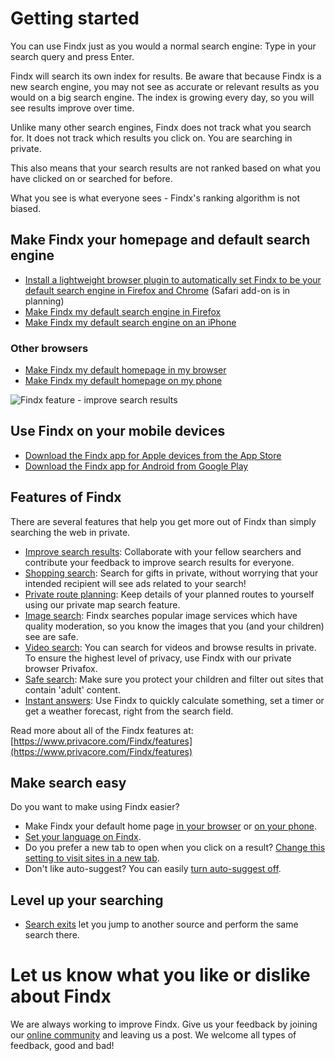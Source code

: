 # Getting started

You can use Findx just as you would a normal search engine: Type in your search query and press Enter. 

Findx will search its own index for results. Be aware that because Findx is a new search engine, you may not see as accurate or relevant results as you would on a big search engine. The index is growing every day, so you will see results improve over time. 

Unlike many other search engines, Findx does not track what you search for. It does not track which results you click on. You are searching in private.

This also means that your search results are not ranked based on what you have clicked on or searched for before. 

What you see is what everyone sees - Findx's ranking algorithm is not biased. 

## Make Findx your homepage and default search engine  
- [Install a lightweight browser plugin to automatically set Findx to be your default  search engine in Firefox and Chrome](en/browserplugin) (Safari add-on is in planning)
- [Make Findx my default search engine in Firefox](/en/gettingstarted/findxinfirefox)  
- [Make Findx my default search engine on an iPhone](/en/gettingstarted/firefox-for-ios)

### Other browsers
- [Make Findx my default homepage in my browser](/en/gettingstarted/findx-homepage)  
- [Make Findx my default homepage on my phone](/en/gettingstarted/findx-homepage-phone)

![Findx feature - improve search results](/_media/Findx_as_startpage_animation.gif)

## Use Findx on your mobile devices
- [Download the Findx app for Apple devices from the App Store](https://itunes.apple.com/us/app/findx-private-search-engine/id1289648958?mt=8)
- [Download the Findx app for Android from Google Play](https://play.google.com/store/apps/details?id=com.privacore.findx)


## Features of Findx 

There are several features that help you get more out of Findx than simply searching the web in private. 

- [Improve search results](en/improvesearch): Collaborate with your fellow searchers and contribute your feedback to improve search results for everyone.
- [Shopping search](en/features/shopping): Search for gifts in private, without worrying that your intended recipient will see ads related to your search!
- [Private route planning](en/maps): Keep details of your planned routes to yourself using our private map search feature.
- [Image search](en//image-index): Findx searches popular image services which have quality moderation, so you know the images that you (and your children) see are safe.
- [Video search](en/video): You can search for videos and browse results in private. To ensure the highest level of privacy, use Findx with our private browser Privafox.
- [Safe search](/en/settings/safesearch): Make sure you protect your children and filter out sites that contain 'adult' content. 
- [Instant answers](/en/settings/instant-answer): Use Findx to quickly calculate something, set a timer or get a weather forecast, right from the search field.

Read more about all of the Findx features at: [https://www.privacore.com/Findx/features](https://www.privacore.com/Findx/features)

## Make search easy

Do you want to make using Findx easier?

- Make Findx your default home page [in your browser](findx-homepage) or [on your phone](findx-homepage-phone).
- [Set your language on Findx](/settings/languagedetection).
- Do you prefer a new tab to open when you click on a result? [Change this setting to visit sites in a new tab](/en/settings/new-tab).
- Don't like auto-suggest? You can easily [turn auto-suggest off](/en/settings/auto-suggest).

## Level up your searching

- [Search exits](search-exits) let you jump to another source and perform the same search there.

# Let us know what you like or dislike about Findx

We are always working to improve Findx. Give us your feedback by joining our [online community](http://forum.privacore.com) and leaving us a post. We welcome all types of feedback, good and bad!
